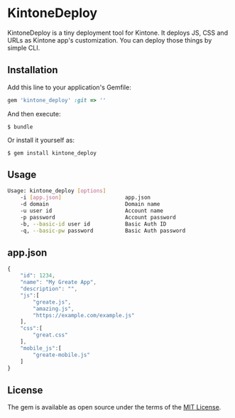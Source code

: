 # KintoneDeploy
KintoneDeploy is a tiny deployment tool for Kintone. It deploys JS, CSS and URLs as Kintone app's customization.
You can deploy those things by simple CLI.

## Installation

Add this line to your application's Gemfile:

```ruby
gem 'kintone_deploy' :git => ''
```

And then execute:

    $ bundle

Or install it yourself as:

    $ gem install kintone_deploy

## Usage

```bash
Usage: kintone_deploy [options]
    -i [app.json]                    app.json
    -d domain                        Domain name
    -u user id                       Account name
    -p password                      Account password
    -b, --basic-id user id           Basic Auth ID
    -q, --basic-pw password          Basic Auth password
```

## app.json

```javascript
{
    "id": 1234,
    "name": "My Greate App",
    "description": "",
    "js":[
        "greate.js",
        "amazing.js",
        "https://example.com/example.js"
    ],
    "css":[
        "great.css"
    ],
    "mobile_js":[
        "greate-mobile.js"
    ]
}
```

## License

The gem is available as open source under the terms of the [MIT License](http://opensource.org/licenses/MIT).

